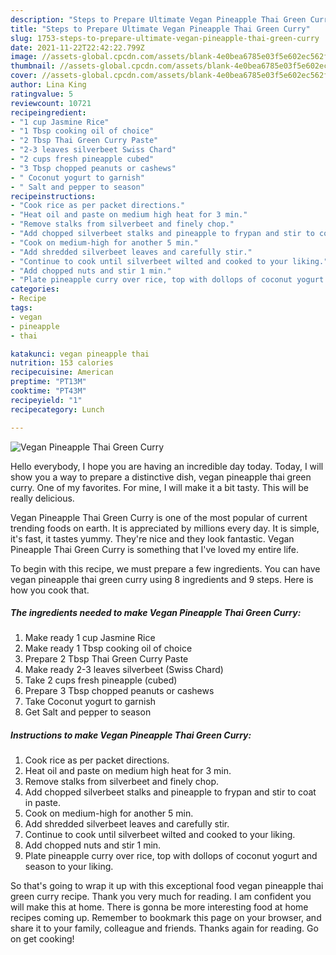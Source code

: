 ```yaml
---
description: "Steps to Prepare Ultimate Vegan Pineapple Thai Green Curry"
title: "Steps to Prepare Ultimate Vegan Pineapple Thai Green Curry"
slug: 1753-steps-to-prepare-ultimate-vegan-pineapple-thai-green-curry
date: 2021-11-22T22:42:22.799Z
image: //assets-global.cpcdn.com/assets/blank-4e0bea6785e03f5e602ec562f230caae08da540cada707380b4fe1bbebba43da.png
thumbnail: //assets-global.cpcdn.com/assets/blank-4e0bea6785e03f5e602ec562f230caae08da540cada707380b4fe1bbebba43da.png
cover: //assets-global.cpcdn.com/assets/blank-4e0bea6785e03f5e602ec562f230caae08da540cada707380b4fe1bbebba43da.png
author: Lina King
ratingvalue: 5
reviewcount: 10721
recipeingredient:
- "1 cup Jasmine Rice"
- "1 Tbsp cooking oil of choice"
- "2 Tbsp Thai Green Curry Paste"
- "2-3 leaves silverbeet Swiss Chard"
- "2 cups fresh pineapple cubed"
- "3 Tbsp chopped peanuts or cashews"
- " Coconut yogurt to garnish"
- " Salt and pepper to season"
recipeinstructions:
- "Cook rice as per packet directions."
- "Heat oil and paste on medium high heat for 3 min."
- "Remove stalks from silverbeet and finely chop."
- "Add chopped silverbeet stalks and pineapple to frypan and stir to coat in paste."
- "Cook on medium-high for another 5 min."
- "Add shredded silverbeet leaves and carefully stir."
- "Continue to cook until silverbeet wilted and cooked to your liking."
- "Add chopped nuts and stir 1 min."
- "Plate pineapple curry over rice, top with dollops of coconut yogurt and season to your liking."
categories:
- Recipe
tags:
- vegan
- pineapple
- thai

katakunci: vegan pineapple thai 
nutrition: 153 calories
recipecuisine: American
preptime: "PT13M"
cooktime: "PT43M"
recipeyield: "1"
recipecategory: Lunch

---
```



![Vegan Pineapple Thai Green Curry](//assets-global.cpcdn.com/assets/blank-4e0bea6785e03f5e602ec562f230caae08da540cada707380b4fe1bbebba43da.png)

Hello everybody, I hope you are having an incredible day today. Today, I will show you a way to prepare a distinctive dish, vegan pineapple thai green curry. One of my favorites. For mine, I will make it a bit tasty. This will be really delicious.

Vegan Pineapple Thai Green Curry is one of the most popular of current trending foods on earth. It is appreciated by millions every day. It is simple, it's fast, it tastes yummy. They're nice and they look fantastic. Vegan Pineapple Thai Green Curry is something that I've loved my entire life.




To begin with this recipe, we must prepare a few ingredients. You can have vegan pineapple thai green curry using 8 ingredients and 9 steps. Here is how you cook that.

<!--inarticleads1-->

##### The ingredients needed to make Vegan Pineapple Thai Green Curry:

1. Make ready 1 cup Jasmine Rice
1. Make ready 1 Tbsp cooking oil of choice
1. Prepare 2 Tbsp Thai Green Curry Paste
1. Make ready 2-3 leaves silverbeet (Swiss Chard)
1. Take 2 cups fresh pineapple (cubed)
1. Prepare 3 Tbsp chopped peanuts or cashews
1. Take  Coconut yogurt to garnish
1. Get  Salt and pepper to season




<!--inarticleads2-->

##### Instructions to make Vegan Pineapple Thai Green Curry:

1. Cook rice as per packet directions.
1. Heat oil and paste on medium high heat for 3 min.
1. Remove stalks from silverbeet and finely chop.
1. Add chopped silverbeet stalks and pineapple to frypan and stir to coat in paste.
1. Cook on medium-high for another 5 min.
1. Add shredded silverbeet leaves and carefully stir.
1. Continue to cook until silverbeet wilted and cooked to your liking.
1. Add chopped nuts and stir 1 min.
1. Plate pineapple curry over rice, top with dollops of coconut yogurt and season to your liking.




So that's going to wrap it up with this exceptional food vegan pineapple thai green curry recipe. Thank you very much for reading. I am confident you will make this at home. There is gonna be more interesting food at home recipes coming up. Remember to bookmark this page on your browser, and share it to your family, colleague and friends. Thanks again for reading. Go on get cooking!
